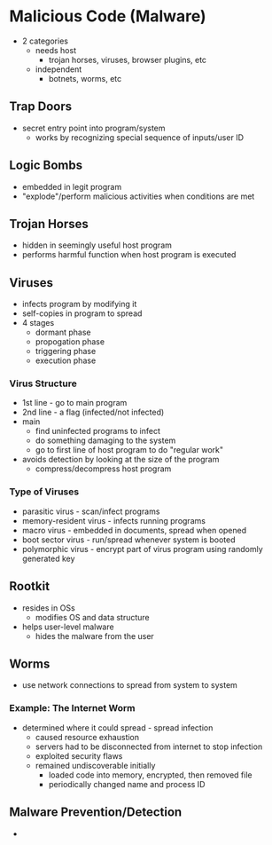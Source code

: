# Malicious Code (Malware)
- 2 categories
    - needs host
        - trojan horses, viruses, browser plugins, etc
    - independent
        - botnets, worms, etc
## Trap Doors
- secret entry point into program/system
    - works by recognizing special sequence of inputs/user ID
## Logic Bombs
- embedded in legit program
- "explode"/perform malicious activities when conditions are met

## Trojan Horses
- hidden in seemingly useful host program
- performs harmful function when host program is executed

## Viruses
- infects program by modifying it
- self-copies in program to spread
- 4 stages
    - dormant phase
    - propogation phase
    - triggering phase
    - execution phase
### Virus Structure
- 1st line - go to main program
- 2nd line - a flag (infected/not infected)
- main
    - find uninfected programs to infect
    - do something damaging to the system
    - go to first line of host program to do "regular work"
- avoids detection by looking at the size of the program
    - compress/decompress host program
### Type of Viruses
- parasitic virus - scan/infect programs
- memory-resident virus - infects running programs
- macro virus - embedded in documents, spread when opened
- boot sector virus - run/spread whenever system is booted
- polymorphic virus - encrypt part of virus program using randomly generated key

## Rootkit
- resides in OSs
    - modifies OS and data structure
- helps user-level malware  
    - hides the malware from the user
## Worms
- use network connections to spread from system to system
### Example: The Internet Worm
- determined where it could spread - spread infection
    - caused resource exhaustion
    - servers had to be disconnected from internet to stop infection
    - exploited security flaws
    - remained undiscoverable initially
        - loaded code into memory, encrypted, then removed file
        - periodically changed name and process ID
## Malware Prevention/Detection
- 